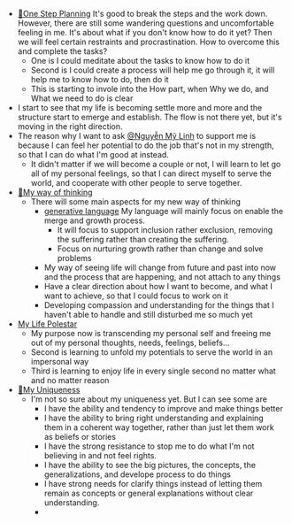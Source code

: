 - [🌱One Step Planning](<🌱One Step Planning.md>) It's good to break the steps and the work down. However, there are still some wandering questions and uncomfortable feeling in me. It's about what if you don't know how to do it yet? Then we will feel certain restraints and procrastination. How to overcome this and complete the tasks?
    - One is I could meditate about the tasks to know how to do it
    - Second is I could create a process will help me go through it, it will help me to know how to do, then do it
    - This is starting to invole into the How part, when Why we do, and What we need to do is clear
- I start to see that my life is becoming settle more and more and the structure start to emerge and establish. The flow is not there yet, but it's moving in the right direction.
- The reason why I want to ask [@Nguyễn Mỹ Linh](<@Nguyễn Mỹ Linh.md>) to support me is because I can feel her potential to do the job that's not in my strength, so that I can do what I'm good at instead. 
    - It didn't matter if we will become a couple or not, I will learn to let go all of my personal feelings, so that I can direct myself to serve the world, and cooperate with other people to serve together.
- [🌱My way of thinking](<🌱My way of thinking.md>)
    - There will some main aspects for my new way of thinking
        - [generative language](<generative language.md>) My language will mainly focus on enable the merge and growth process. 
            - It will focus to support inclusion rather exclusion, removing the suffering rather than creating the suffering.
            - Focus on nurturing growth rather than change and solve problems
        - My way of seeing life will change from future and past into now and the process that are happening, and not attach to any things
        - Have a clear direction about how I want to become, and what I want to achieve, so that I could focus to work on it
        - Developing compassion and understanding for the things that I haven't able to handle and still disturbed me so much yet
- [My Life Polestar](<My Life Polestar.md>)
    - My purpose now is transcending my personal self and freeing me out of my personal thoughts, needs, feelings, beliefs...
    - Second is learning to unfold my potentials to serve the world in an impersonal way
    - Third is learning to enjoy life in every single second no matter what and no matter reason 
- [🌱My Uniqueness](<🌱My Uniqueness.md>)
    - I'm not so sure about my uniqueness yet. But I can see some are
        - I have the ability and tendency to improve and make things better
        - I have the ability to bring right understanding and explaining them in a coherent way together, rather than just let them work as beliefs or stories
        - I have the strong resistance to stop me to do what I'm not believing in and not feel rights. 
        - I have the ability to see the big pictures, the concepts, the generalizations, and develope process to do things
        - I have strong needs for clarify things instead of letting them remain as concepts or general explanations without clear understanding.
        - 
